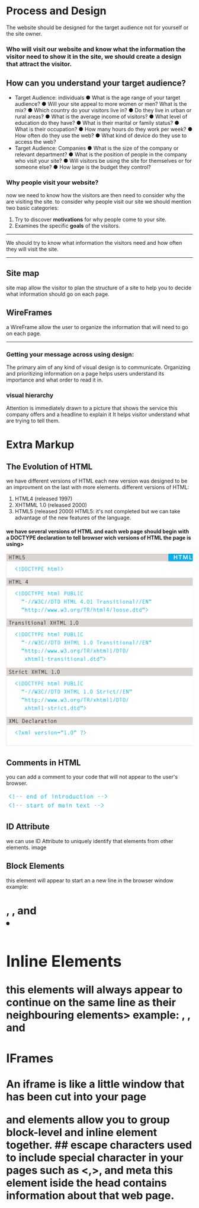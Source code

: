 # Process and Design
The website should be designed for the target audience not for yourself or the site owner.
### Who will visit our website and know what the information the visitor need to show it in the site, we should create a design that attract the visitor.
## How can you understand your target audience?
- Target Audience: individuals
● What is the age range of your target audience?
● Will your site appeal to more women or men? What is the mix?
● Which country do your visitors live in?
● Do they live in urban or rural areas?
● What is the average income of visitors?
● What level of education do they have?
● What is their marital or family status?
● What is their occupation?
● How many hours do they work per week?
● How often do they use the web?
● What kind of device do they use to access the web?
- Target Audience: Companies
● What is the size of the company or relevant department?
● What is the position of people in the company who visit your site?
● Will visitors be using the site for themselves or for someone else?
● How large is the budget they control?
### Why people visit your website?
now we need to know how the visitors are then need to consider why the are visiting the site.
to consider why people visit our site we should mention two basic categories:
1. Try to discover **motivations** for why people come to your site.
2. Examines the specific **goals** of the visitors.
***
 We should try to know what information the visitors need and how often they will visit the site.
***
## Site map
site map allow the visitor to plan the structure of a site to help you to decide what information should go on each page.

## WireFrames
a WireFrame allow the user to organize the information that will need to go on each page.


***
### Getting your message across using design:
The primary aim of any kind of visual design is to communicate. Organizing and prioritizing information on a page helps users understand its importance and what order to read it in.
### visual hierarchy
Attention is immediately drawn to a picture that shows the service this company offers and a headline to explain it
It helps visitor understand what are trying to tell them.


# Extra Markup
## The Evolution of HTML
we have different versions of HTML each new version was designed to be an improvment on the last with more elements.
different versions of HTML:
1. HTML4 (released 1997)
2. XHTMML 1.0 (released 2000)
3. HTML5 (released 2000)
HTML5: it's not completed but we can take advantage of the new features of the language.
#### we have several versions of HTML and each web page should begin with a DOCTYPE declaration to tell browser wich versions of HTML the page is using>
 
 ![DOC](DOC.PNG)
## Comments in HTML
you can add a comment to your code that will not appear to the user's browser.

![com](commit.png)
## ID Attribute
we can use ID Attribute to uniquely identify that elements from other elements.
image
## Block Elements
this element will appear to start an a new line in the browser window
example: <h1>, <al>, and <li>

## Inline Elements
this elements will always appear to continue on the same line as their neighbouring elements>
example: <a>, <b>, and <img>

### IFrames

An iframe is like a little window that has been cut into your page

<div> and <spam> elements allow you to group block-level and inline element together.
## escape characters
used to include special character in your pages such as <,>, and
 meta this element iside the head  contains information about that web page.